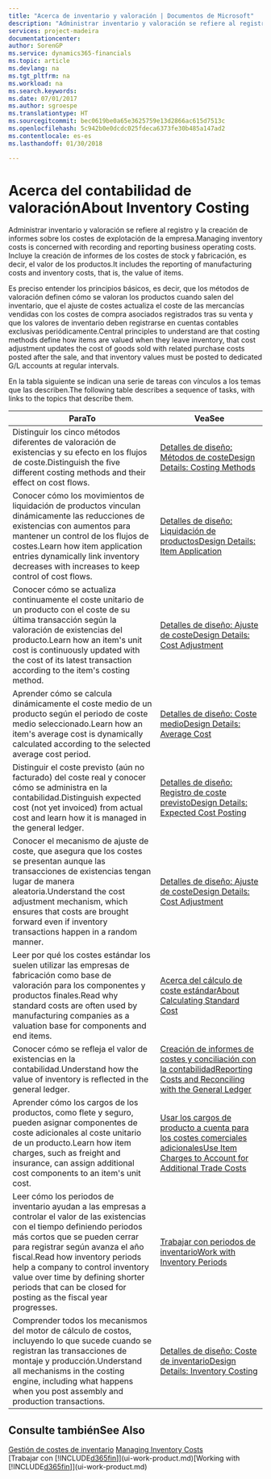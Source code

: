 ```yaml
---
title: "Acerca de inventario y valoración | Documentos de Microsoft"
description: "Administrar inventario y valoración se refiere al registro y la creación de informes sobre los costes de explotación de la empresa. Incluye la creación de informes de los costes de stock y fabricación, es decir, el valor de los productos."
services: project-madeira
documentationcenter: 
author: SorenGP
ms.service: dynamics365-financials
ms.topic: article
ms.devlang: na
ms.tgt_pltfrm: na
ms.workload: na
ms.search.keywords: 
ms.date: 07/01/2017
ms.author: sgroespe
ms.translationtype: HT
ms.sourcegitcommit: bec0619be0a65e3625759e13d2866ac615d7513c
ms.openlocfilehash: 5c942b0e0dcdc025fdeca6373fe30b485a147ad2
ms.contentlocale: es-es
ms.lasthandoff: 01/30/2018

---
```

# <a name="about-inventory-costing"></a><span data-ttu-id="649a8-104">Acerca del contabilidad de valoración</span><span class="sxs-lookup"><span data-stu-id="649a8-104">About Inventory Costing</span></span>
<span data-ttu-id="649a8-105">Administrar inventario y valoración se refiere al registro y la creación de informes sobre los costes de explotación de la empresa.</span><span class="sxs-lookup"><span data-stu-id="649a8-105">Managing inventory costs is concerned with recording and reporting business operating costs.</span></span> <span data-ttu-id="649a8-106">Incluye la creación de informes de los costes de stock y fabricación, es decir, el valor de los productos.</span><span class="sxs-lookup"><span data-stu-id="649a8-106">It includes the reporting of manufacturing costs and inventory costs, that is, the value of items.</span></span>  

 <span data-ttu-id="649a8-107">Es preciso entender los principios básicos, es decir, que los métodos de valoración definen cómo se valoran los productos cuando salen del inventario, que el ajuste de costes actualiza el coste de las mercancías vendidas con los costes de compra asociados registrados tras su venta y que los valores de inventario deben registrarse en cuentas contables exclusivas periódicamente.</span><span class="sxs-lookup"><span data-stu-id="649a8-107">Central principles to understand are that costing methods define how items are valued when they leave inventory, that cost adjustment updates the cost of goods sold with related purchase costs posted after the sale, and that inventory values must be posted to dedicated G/L accounts at regular intervals.</span></span>  

 <span data-ttu-id="649a8-108">En la tabla siguiente se indican una serie de tareas con vínculos a los temas que las describen.</span><span class="sxs-lookup"><span data-stu-id="649a8-108">The following table describes a sequence of tasks, with links to the topics that describe them.</span></span>   

|<span data-ttu-id="649a8-109">**Para**</span><span class="sxs-lookup"><span data-stu-id="649a8-109">**To**</span></span>|<span data-ttu-id="649a8-110">**Vea**</span><span class="sxs-lookup"><span data-stu-id="649a8-110">**See**</span></span>|  
|------------|-------------|  
|<span data-ttu-id="649a8-111">Distinguir los cinco métodos diferentes de valoración de existencias y su efecto en los flujos de coste.</span><span class="sxs-lookup"><span data-stu-id="649a8-111">Distinguish the five different costing methods and their effect on cost flows.</span></span>|[<span data-ttu-id="649a8-112">Detalles de diseño: Métodos de coste</span><span class="sxs-lookup"><span data-stu-id="649a8-112">Design Details: Costing Methods</span></span>](design-details-costing-methods.md)|  
|<span data-ttu-id="649a8-113">Conocer cómo los movimientos de liquidación de productos vinculan dinámicamente las reducciones de existencias con aumentos para mantener un control de los flujos de costes.</span><span class="sxs-lookup"><span data-stu-id="649a8-113">Learn how item application entries dynamically link inventory decreases with increases to keep control of cost flows.</span></span>|[<span data-ttu-id="649a8-114">Detalles de diseño: Liquidación de productos</span><span class="sxs-lookup"><span data-stu-id="649a8-114">Design Details: Item Application</span></span>](design-details-item-application.md)|  
|<span data-ttu-id="649a8-115">Conocer cómo se actualiza continuamente el coste unitario de un producto con el coste de su última transacción según la valoración de existencias del producto.</span><span class="sxs-lookup"><span data-stu-id="649a8-115">Learn how an item's unit cost is continuously updated with the cost of its latest transaction according to the item's costing method.</span></span>|[<span data-ttu-id="649a8-116">Detalles de diseño: Ajuste de coste</span><span class="sxs-lookup"><span data-stu-id="649a8-116">Design Details: Cost Adjustment</span></span>](design-details-cost-adjustment.md)|  
|<span data-ttu-id="649a8-117">Aprender cómo se calcula dinámicamente el coste medio de un producto según el periodo de coste medio seleccionado.</span><span class="sxs-lookup"><span data-stu-id="649a8-117">Learn how an item's average cost is dynamically calculated according to the selected average cost period.</span></span>|[<span data-ttu-id="649a8-118">Detalles de diseño: Coste medio</span><span class="sxs-lookup"><span data-stu-id="649a8-118">Design Details: Average Cost</span></span>](design-details-average-cost.md)|  
|<span data-ttu-id="649a8-119">Distinguir el coste previsto (aún no facturado) del coste real y conocer cómo se administra en la contabilidad.</span><span class="sxs-lookup"><span data-stu-id="649a8-119">Distinguish expected cost (not yet invoiced) from actual cost and learn how it is managed in the general ledger.</span></span>|[<span data-ttu-id="649a8-120">Detalles de diseño: Registro de coste previsto</span><span class="sxs-lookup"><span data-stu-id="649a8-120">Design Details: Expected Cost Posting</span></span>](design-details-expected-cost-posting.md)|  
|<span data-ttu-id="649a8-121">Conocer el mecanismo de ajuste de coste, que asegura que los costes se presentan aunque las transacciones de existencias tengan lugar de manera aleatoria.</span><span class="sxs-lookup"><span data-stu-id="649a8-121">Understand the cost adjustment mechanism, which ensures that costs are brought forward even if inventory transactions happen in a random manner.</span></span>|[<span data-ttu-id="649a8-122">Detalles de diseño: Ajuste de coste</span><span class="sxs-lookup"><span data-stu-id="649a8-122">Design Details: Cost Adjustment</span></span>](design-details-cost-adjustment.md)|  
|<span data-ttu-id="649a8-123">Leer por qué los costes estándar los suelen utilizar las empresas de fabricación como base de valoración para los componentes y productos finales.</span><span class="sxs-lookup"><span data-stu-id="649a8-123">Read why standard costs are often used by manufacturing companies as a valuation base for components and end items.</span></span>|[<span data-ttu-id="649a8-124">Acerca del cálculo de coste estándar</span><span class="sxs-lookup"><span data-stu-id="649a8-124">About Calculating Standard Cost</span></span>](finance-about-calculating-standard-cost.md)|  
|<span data-ttu-id="649a8-125">Conocer cómo se refleja el valor de existencias en la contabilidad.</span><span class="sxs-lookup"><span data-stu-id="649a8-125">Understand how the value of inventory is reflected in the general ledger.</span></span>|[<span data-ttu-id="649a8-126">Creación de informes de costes y conciliación con la contabilidad</span><span class="sxs-lookup"><span data-stu-id="649a8-126">Reporting Costs and Reconciling with the General Ledger</span></span>](finance-report-costs-and-reconcile-with-the-general-ledger.md)|  
|<span data-ttu-id="649a8-127">Aprender cómo los cargos de los productos, como flete y seguro, pueden asignar componentes de coste adicionales al coste unitario de un producto.</span><span class="sxs-lookup"><span data-stu-id="649a8-127">Learn how item charges, such as freight and insurance, can assign additional cost components to an item's unit cost.</span></span>|[<span data-ttu-id="649a8-128">Usar los cargos de producto a cuenta para los costes comerciales adicionales</span><span class="sxs-lookup"><span data-stu-id="649a8-128">Use Item Charges to Account for Additional Trade Costs</span></span>](payables-how-assign-item-charges.md)|  
|<span data-ttu-id="649a8-129">Leer cómo los periodos de inventario ayudan a las empresas a controlar el valor de las existencias con el tiempo definiendo periodos más cortos que se pueden cerrar para registrar según avanza el año fiscal.</span><span class="sxs-lookup"><span data-stu-id="649a8-129">Read how inventory periods help a company to control inventory value over time by defining shorter periods that can be closed for posting as the fiscal year progresses.</span></span>|[<span data-ttu-id="649a8-130">Trabajar con periodos de inventario</span><span class="sxs-lookup"><span data-stu-id="649a8-130">Work with Inventory Periods</span></span>](finance-how-to-work-with-inventory-periods.md)|  
|<span data-ttu-id="649a8-131">Comprender todos los mecanismos del motor de cálculo de costos, incluyendo lo que sucede cuando se registran las transacciones de montaje y producción.</span><span class="sxs-lookup"><span data-stu-id="649a8-131">Understand all mechanisms in the costing engine, including what happens when you post assembly and production transactions.</span></span>|[<span data-ttu-id="649a8-132">Detalles de diseño: Coste de inventario</span><span class="sxs-lookup"><span data-stu-id="649a8-132">Design Details: Inventory Costing</span></span>](design-details-inventory-costing.md)|

## <a name="see-also"></a><span data-ttu-id="649a8-133">Consulte también</span><span class="sxs-lookup"><span data-stu-id="649a8-133">See Also</span></span>
<span data-ttu-id="649a8-134">[Gestión de costes de inventario](finance-manage-inventory-costs.md)  </span><span class="sxs-lookup"><span data-stu-id="649a8-134">[Managing Inventory Costs](finance-manage-inventory-costs.md)  </span></span>  
<span data-ttu-id="649a8-135">[Trabajar con [!INCLUDE[d365fin](includes/d365fin_md.md)]](ui-work-product.md)</span><span class="sxs-lookup"><span data-stu-id="649a8-135">[Working with [!INCLUDE[d365fin](includes/d365fin_md.md)]](ui-work-product.md)</span></span>


